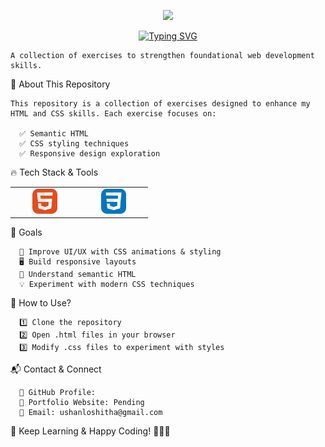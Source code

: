 <p align="center">
  <img src="https://media.giphy.com/media/3oriO0OEd9QIDdllqo/giphy.gif" width="300">
</p>

<p align="center">
  <a href="https://git.io/typing-svg">
    <img src="https://readme-typing-svg.demolab.com?font=Fira+Code&weight=500&size=36&duration=6200&pause=1400&width=580&height=60&lines=🚀+HTML+%26+CSS+Fundamentals" alt="Typing SVG" />
  </a>
</p>

    A collection of exercises to strengthen foundational web development skills.

🌟 About This Repository

    This repository is a collection of exercises designed to enhance my HTML and CSS skills. Each exercise focuses on:

      ✅ Semantic HTML
      ✅ CSS styling techniques
      ✅ Responsive design exploration

🔥 Tech Stack & Tools

<table>
<tr>
  <td align="center" width="96"> <a href="https://developer.mozilla.org/en-US/docs/Web/HTML" target="_blank"> <img src="https://github.com/tandpfun/skill-icons/blob/main/icons/HTML.svg" alt="HTML5" width="40" height="40"/> </a></td>

  <td align="center" width="96"><a href="https://developer.mozilla.org/en-US/docs/Web/CSS" target="_blank"> <img src="https://github.com/tandpfun/skill-icons/blob/main/icons/CSS.svg" alt="CSS3" width="40" height="40"/> </a></td>

</tr>
</table>
  
🎯 Goals

      🎨 Improve UI/UX with CSS animations & styling
      🖥️ Build responsive layouts
      📝 Understand semantic HTML
      💡 Experiment with modern CSS techniques

📌 How to Use?

      1️⃣ Clone the repository
      2️⃣ Open .html files in your browser
      3️⃣ Modify .css files to experiment with styles

📬 Contact & Connect

      👤 GitHub Profile:
      💼 Portfolio Website: Pending
      📧 Email: ushanloshitha@gmail.com

🚀 Keep Learning & Happy Coding! 👨‍💻✨
